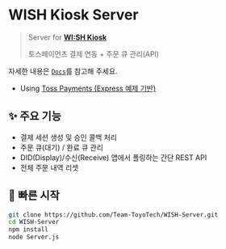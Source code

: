 # WISH Kiosk Server

> Server for **[WI:SH Kiosk](https://github.com/Team-ToyoTech/WISH-Kiosk)**
> 
> 토스페이먼츠 결제 연동 + 주문 큐 관리(API)

자세한 내용은 [`Docs`](https://wish.docs.toyotech.dev/)를 참고해 주세요.

- Using [Toss Payments (Express 예제 기반)](https://github.com/tosspayments/tosspayments-sample/tree/main/express-javascript)

## ✨ 주요 기능
- 결제 세션 생성 및 승인 콜백 처리
- 주문 큐(대기) / 완료 큐 관리
- DID(Display)/수신(Receive) 앱에서 폴링하는 간단 REST API
- 전체 주문 내역 리셋

## 🚀 빠른 시작
```bash
git clone https://github.com/Team-ToyoTech/WISH-Server.git
cd WISH-Server
npm install
node Server.js
```

